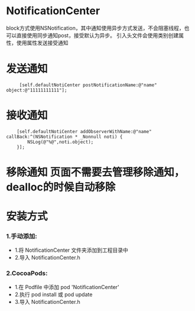 # NotificationCenter
block方式使用NSNotification，其中通知使用异步方式发送，不会阻塞线程，也可以直接使用同步通知post，接受默认为异步。
引入头文件会使用类别创建属性，使用属性发送接受通知

# 发送通知
```objc
     [self.defaultNotiCenter postNotificationName:@"name" object:@"11111111111"];
```
# 接收通知
```objc
    [self.defaultNotiCenter addObserverWithName:@"name" callBack:^(NSNotification * _Nonnull noti) {
        NSLog(@"%@",noti.object);
    }];
```
# 移除通知  页面不需要去管理移除通知，dealloc的时候自动移除  

# 安装方式  
### 1.手动添加:<br>
*   1.将 NotificationCenter 文件夹添加到工程目录中<br>
*   2.导入 NotificationCenter.h

### 2.CocoaPods:<br>
*   1.在 Podfile 中添加 pod 'NotificationCenter'<br>
*   2.执行 pod install 或 pod update<br>
*   3.导入 NotificationCenter.h
